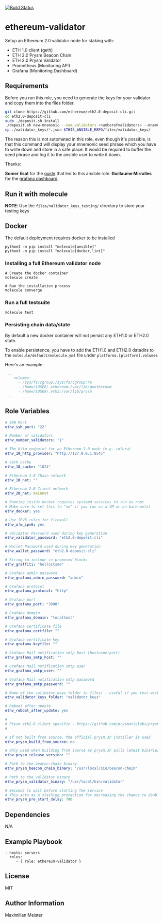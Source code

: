 [![Build Status](https://travis-ci.org/MaximilianMeister/ethereum-validator.svg?branch=master)](https://travis-ci.org/MaximilianMeister/ethereum-validator)

ethereum-validator
=========

Setup an Ethereum 2.0 validator node for staking with:

- ETH 1.0 client (geth)
- ETH 2.0 Prysm Beacon Chain
- ETH 2.0 Prysm Validator
- Prometheus (Monitoring API)
- Grafana (Monitoring Dashboard)

Requirements
------------

Before you run this role, you need to generate the keys for your validator and copy them into the files folder.

```bash
git clone https://github.com/ethereum/eth2.0-deposit-cli.git
cd eth2.0-deposit-cli
sudo ./deposit.sh install
./deposit.sh new-mnemonic --num_validators <numberofvalidators> --mnemonic_language=english --chain <chain>
cp ./validator_keys/*.json $THIS_ANSIBLE_REPO/files/validator_keys/
```

The reason this is not automated in this role, even though it's possible, is that this command will display your mnemonic seed phrase which you have to write down and store in a safe place. It would be required to buffer the seed phrase and log it to the ansible user to write it down.

Thanks:

**Somer Esat** for the [guide](https://someresat.medium.com/guide-to-staking-on-ethereum-2-0-ubuntu-medalla-prysm-4d2a86cc637b) that led to this ansible role.
**Guillaume Mirralles** for the [grafana dashboard](https://raw.githubusercontent.com/GuillaumeMiralles/prysm-grafana-dashboard/master/less_10_validators.json).

Run it with molecule
--------------------

**NOTE**: Use the `files/validator_keys_testing/` directory to store your testing keys

## Docker

The default deployment requires docker to be installed

```
python3 -m pip install "molecule[ansible]"
python3 -m pip install "molecule[docker,lint]"
```

### Installing a full Ethereum validator node

```
# Create the docker container
molecule create

# Run the installation process
molecule converge
```

### Run a full testsuite

`molecule test`

### Persisting chain data/state

By default a new docker container will not persist any ETH1.0 or ETH2.0 state.

To enable persistence, you have to add the ETH1.0 and ETH2.0 datadirs to the `molecule/default/molecule.yml` file  under `platforms.[platform].volumes`

Here's an example:

```yaml
...
    volumes:
      - /sys/fs/cgroup:/sys/fs/cgroup:ro
      - /home/$USER/.ethereum:/var/lib/goethereum
      - /home/$USER/.eth2:/var/lib/prysm
...
```

Role Variables
--------------

```yaml
# SSH Port
ethv_ssh_port: "22"

# Number of validators
ethv_number_validators: "1"

# The http endpoint for an Ethereum 1.0 node (e.g. infura)
ethv_10_http_provider: "http://127.0.0.1:8545"

# Geth cache
ethv_10_cache: "1024"

# Ethereum 1.0 Chain network
ethv_10_net: ""

# Ethereum 2.0 Client network
ethv_20_net: mainnet

# Running inside docker requires systemd services to run as root
# Make sure to set this to "no" if you run on a VM or on bare-metal
ethv_docker: yes

# Use IPV6 rules for firewall
ethv_ufw_ipv6: yes

# Validator Password used during key generation
ethv_validator_password: "eth2.0-deposit-cli"

# Wallet Password used during key generation
ethv_wallet_password: "eth2.0-deposit-cli"

# String to include in proposed blocks
ethv_graffiti: "helloitsme"

# Grafana admin password
ethv_grafana_admin_password: "admin"

# Grafana protocol
ethv_grafana_protocol: "http"

# Grafana port
ethv_grafana_port: "3000"

# Grafana domain
ethv_grafana_domain: "localhost"

# Grafana certificate file
ethv_grafana_certfile: ""

# Grafana certificate key
ethv_grafana_keyfile: ""

# Grafana Mail notification smtp host (hostname:port)
ethv_grafana_smtp_host: ""

# Grafana Mail notification smtp user
ethv_grafana_smtp_user: ""

# Grafana Mail notification smtp password
ethv_grafana_smtp_password: ""

# Name of the validator_keys folder in files/ - useful if you test with multiple different ones
ethv_validator_keys_folder: "validator_keys"

# Reboot after update
ethv_reboot_after_update: yes

#
# Prysm eth2.0 client specific - https://github.com/prysmaticlabs/prysm
#

# If not built from source, the official prysm.sh installer is used
ethv_prysm_build_from_source: no

# Only used when building from source as prysm.sh pulls latest binaries
ethv_prysm_release_version: ""

# Path to the beacon-chain binary
ethv_prysm_beacon_chain_binary: "/usr/local/bin/beacon-chain"

# Path to the validator binary
ethv_prysm_validator_binary: "/usr/local/bin/validator"

# Seconds to wait before starting the service
# This acts as a slashing protection for decreasing the chance to double attestations
ethv_prysm_pre_start_delay: 780
```

Dependencies
------------

N/A

Example Playbook
----------------

    - hosts: servers
      roles:
         - { role: ethereum-validator }

License
-------

MIT

Author Information
------------------

Maximilian Meister
